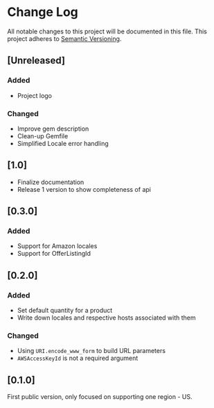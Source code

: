 # Change Log
All notable changes to this project will be documented in this file.
This project adheres to [Semantic Versioning](http://semver.org/).

## [Unreleased]

### Added
- Project logo

### Changed
- Improve gem description
- Clean-up Gemfile
- Simplified Locale error handling

## [1.0]

- Finalize documentation
- Release 1 version to show completeness of api

## [0.3.0]

### Added
- Support for Amazon locales
- Support for OfferListingId

## [0.2.0]
### Added
- Set default quantity for a product
- Write down locales and respective hosts associated with them

### Changed
- Using `URI.encode_www_form` to build URL parameters
- `AWSAccessKeyId` is not a required argument

## [0.1.0]
First public version, only focused on supporting one region - US.